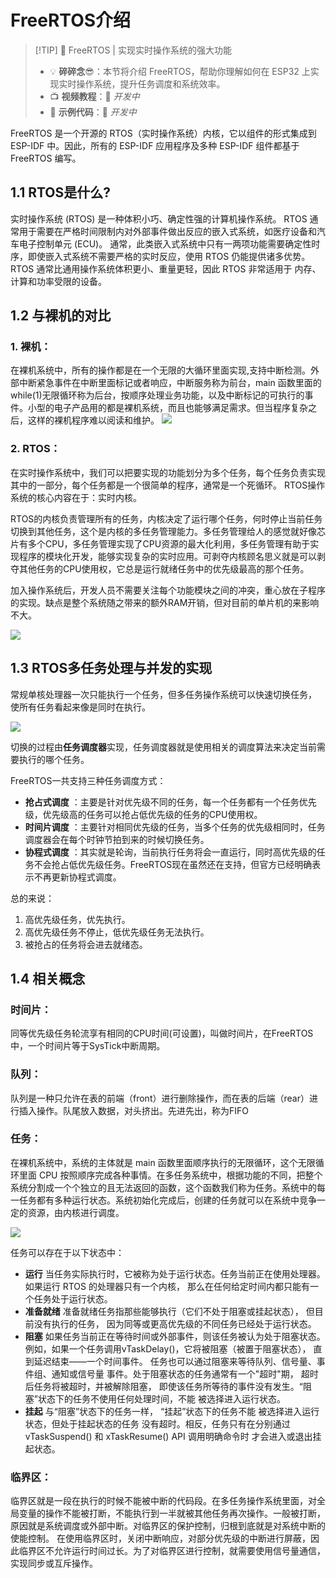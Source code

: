 
# FreeRTOS介绍

> [!TIP] 🚀 FreeRTOS | 实现实时操作系统的强大功能
> - 💡 **碎碎念**😎：本节将介绍 FreeRTOS，帮助你理解如何在 ESP32 上实现实时操作系统，提升任务调度和系统效率。  
> - 📺 **视频教程**：🚧 *开发中*  
> - 💾 **示例代码**：🚧 *开发中*  

FreeRTOS 是一个开源的 RTOS（实时操作系统）内核，它以组件的形式集成到 ESP-IDF 中。因此，所有的 ESP-IDF 应用程序及多种 ESP-IDF 组件都基于 FreeRTOS 编写。

## 1.1 RTOS是什么?

实时操作系统 (RTOS) 是一种体积小巧、确定性强的计算机操作系统。 RTOS 通常用于需要在严格时间限制内对外部事件做出反应的嵌入式系统，如医疗设备和汽车电子控制单元 (ECU)。 通常，此类嵌入式系统中只有一两项功能需要确定性时序，即使嵌入式系统不需要严格的实时反应，使用 RTOS 仍能提供诸多优势。RTOS 通常比通用操作系统体积更小、重量更轻，因此 RTOS 非常适用于 内存、计算和功率受限的设备。


## 1.2 与裸机的对比

### 1. 裸机：

在裸机系统中，所有的操作都是在一个无限的大循环里面实现,支持中断检测。外部中断紧急事件在中断里面标记或者响应，中断服务称为前台，main 函数里面的while(1)无限循环称为后台，按顺序处理业务功能，以及中断标记的可执行的事件。小型的电子产品用的都是裸机系统，而且也能够满足需求。但当程序复杂之后，这样的裸机程序难以阅读和维护。
![](attachments/20250111224625.png)
### 2. RTOS：

在实时操作系统中，我们可以把要实现的功能划分为多个任务，每个任务负责实现其中的一部分，每个任务都是一个很简单的程序，通常是一个死循环。 RTOS操作系统的核心内容在于：实时内核。

RTOS的内核负责管理所有的任务，内核决定了运行哪个任务，何时停止当前任务切换到其他任务，这个是内核的多任务管理能力。多任务管理给人的感觉就好像芯片有多个CPU，多任务管理实现了CPU资源的最大化利用，多任务管理有助于实现程序的模块化开发，能够实现复杂的实时应用。可剥夺内核顾名思义就是可以剥夺其他任务的CPU使用权，它总是运行就绪任务中的优先级最高的那个任务。

加入操作系统后，开发人员不需要关注每个功能模块之间的冲突，重心放在子程序的实现。缺点是整个系统随之带来的额外RAM开销，但对目前的单片机的来影响不大。

![](attachments/20250111224634.png)
## 1.3 RTOS多任务处理与并发的实现

常规单核处理器一次只能执行一个任务，但多任务操作系统可以快速切换任务， 使所有任务看起来像是同时在执行。

![](attachments/20250104213820.png)


切换的过程由**任务调度器**实现，任务调度器就是使用相关的调度算法来决定当前需要执行的哪个任务。

FreeRTOS一共支持三种任务调度方式：

- **抢占式调度** ：主要是针对优先级不同的任务，每一个任务都有一个任务优先级，优先级高的任务可以抢占低优先级的任务的CPU使用权。
- **时间片调度** ：主要针对相同优先级的任务，当多个任务的优先级相同时，任务调度器会在每个时钟节拍到来的时候切换任务。
- **协程式调度** ：其实就是轮询，当前执行任务将会一直运行，同时高优先级的任务不会抢占低优先级任务。FreeRTOS现在虽然还在支持，但官方已经明确表示不再更新协程式调度。

总的来说：

1. 高优先级任务，优先执行。
2. 高优先级任务不停止，低优先级任务无法执行。
3. 被抢占的任务将会进去就绪态。

## 1.4 相关概念

### 时间片：

同等优先级任务轮流享有相同的CPU时间(可设置)，叫做时间片，在FreeRTOS中，一个时间片等于SysTick中断周期。
### 队列：

队列是一种只允许在表的前端（front）进行删除操作，而在表的后端（rear）进行插入操作。队尾放入数据，对头挤出。先进先出，称为FIFO
### 任务：

在裸机系统中，系统的主体就是 main 函数里面顺序执行的无限循环，这个无限循环里面 CPU 按照顺序完成各种事情。在多任务系统中，根据功能的不同，把整个系统分割成一个个独立的且无法返回的函数，这个函数我们称为任务。系统中的每一任务都有多种运行状态。系统初始化完成后，创建的任务就可以在系统中竞争一定的资源，由内核进行调度。

![](attachments/20250106204735.png)

任务可以存在于以下状态中：

- **运行**
  当任务实际执行时，它被称为处于运行状态。任务当前正在使用处理器。 如果运行 RTOS 的处理器只有一个内核， 那么在任何给定时间内都只能有一个任务处于运行状态。
- **准备就绪**
  准备就绪任务指那些能够执行（它们不处于阻塞或挂起状态）， 但目前没有执行的任务， 因为同等或更高优先级的不同任务已经处于运行状态。
- **阻塞**
  如果任务当前正在等待时间或外部事件，则该任务被认为处于阻塞状态。 例如，如果一个任务调用vTaskDelay()，它将被阻塞（被置于阻塞状态）， 直到延迟结束——一个时间事件。 任务也可以通过阻塞来等待队列、信号量、事件组、通知或信号量 事件。处于阻塞状态的任务通常有一个"超时"期， 超时后任务将被超时，并被解除阻塞， 即使该任务所等待的事件没有发生。“阻塞”状态下的任务不使用任何处理时间，不能 被选择进入运行状态。
- **挂起**
  与“阻塞”状态下的任务一样， “挂起”状态下的任务不能 被选择进入运行状态，但处于挂起状态的任务 没有超时。相反，任务只有在分别通过 vTaskSuspend() 和 xTaskResume() API 调用明确命令时 才会进入或退出挂起状态。


### 临界区：

临界区就是一段在执行的时候不能被中断的代码段。在多任务操作系统里面，对全局变量的操作不能被打断，不能执行到一半就被其他任务再次操作。一般被打断，原因就是系统调度或外部中断。对临界区的保护控制，归根到底就是对系统中断的使能控制。
在使用临界区时，关闭中断响应，对部分优先级的中断进行屏蔽，因此临界区不允许运行时间过长。为了对临界区进行控制，就需要使用信号量通信，实现同步或互斥操作。


